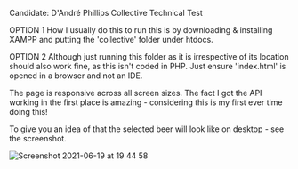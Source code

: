 Candidate: D'André Phillips
Collective Technical Test

OPTION 1
How I usually do this to run this is by downloading & installing XAMPP and putting the 'collective' folder under htdocs.

OPTION 2
Although just running this folder as it is irrespective of its location should also work fine, as this isn't coded in PHP. Just ensure 'index.html' is opened in a browser and not an IDE.

The page is responsive across all screen sizes. The fact I got the API working in the first place is amazing - considering this is my first ever time doing this!

To give you an idea of that the selected beer will look like on desktop - see the screenshot.

![Screenshot 2021-06-19 at 19 44 58](https://user-images.githubusercontent.com/32004621/122652448-d6603300-d136-11eb-88f3-0c778ce180e1.png)
